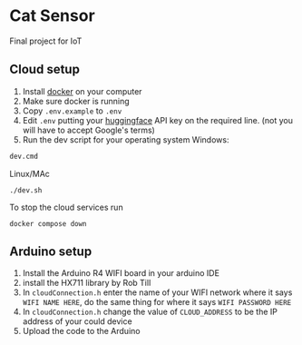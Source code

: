 # Cat Sensor
Final project for IoT
## Cloud setup
1. Install [docker](https://www.docker.com/) on your computer 
2. Make sure docker is running
3. Copy `.env.example` to `.env`
4. Edit `.env` putting your [huggingface](https://huggingface.co/) API key on the required line. (not you will have to accept Google's terms)
3. Run the dev script for your operating system
Windows:
```cmd
dev.cmd
```
Linux/MAc
```shell
./dev.sh
```
To stop the cloud services run
```shell
docker compose down
```

## Arduino setup
1. Install the Arduino R4 WIFI board in your arduino IDE
2. install the HX711 library by Rob Till
2. In `cloudConnection.h` enter the name of your WIFI network where it says `WIFI NAME HERE`, do the same thing for where it says `WIFI PASSWORD HERE`
3. In `cloudConnection.h` change the value of `CLOUD_ADDRESS` to be the IP address of your could device
4. Upload the code to the Arduino
